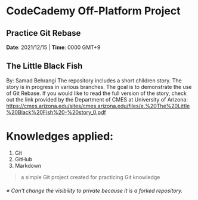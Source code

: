 # CodeCademy Off-Platform Project
## Practice Git Rebase

**Date**: 2021/12/15 | **Time**: 0000 GMT+9

## The Little Black Fish
By: Samad Behrangi
The repository includes a short children story. The story is in progress in various branches. The goal is to demonstrate the use of Git Rebase. If you would like to read the full version of the story, check out the link provided by the Department of CMES at University of Arizona: https://cmes.arizona.edu/sites/cmes.arizona.edu/files/e.%20The%20Little%20Black%20Fish%20-%20story_0.pdf

# Knowledges applied:
1. Git
2. GitHub
3. Markdown

> a simple Git project created for
> practicing Git knowledge

###### ※ Can't change the visibility to private because it is a forked repository.
